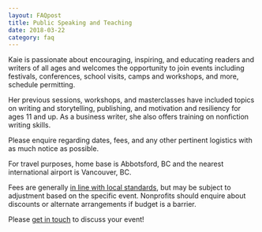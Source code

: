 ```yaml
---
layout: FAQpost
title: Public Speaking and Teaching
date: 2018-03-22
category: faq
---
```


Kaie is passionate about encouraging, inspiring, and educating readers and writers of all ages and welcomes the opportunity to join events including festivals, conferences, school visits, camps and workshops, and more, schedule permitting.

Her previous sessions, workshops, and masterclasses have included topics on writing and storytelling, publishing, and motivation and resiliency for ages 11 and up. As a business writer, she also offers training on nonfiction writing skills.

Please enquire regarding dates, fees, and any other pertinent logistics with as much notice as possible.

For travel purposes, home base is Abbotsford, BC and the nearest international airport is Vancouver, BC.

Fees are generally [in line with local standards](https://www.cwillbc.org/tips.htm), but may be subject to adjustment based on the specific event. Nonprofits should enquire about discounts or alternate arrangements if budget is a barrier.

Please [get in touch](mailto:kaiewrites@gmail.com) to discuss your event!
